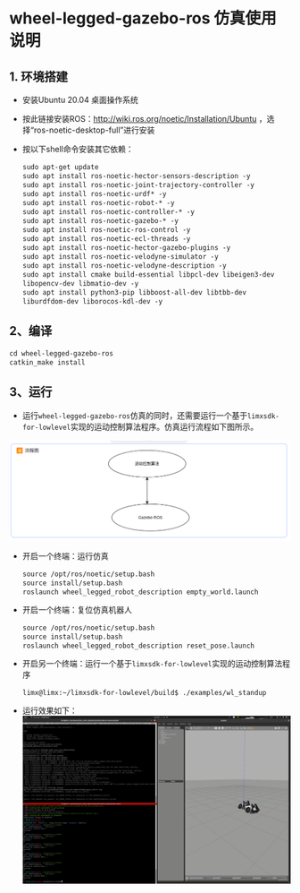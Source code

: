 # wheel-legged-gazebo-ros 仿真使用说明


## 1. 环境搭建

- 安装Ubuntu 20.04 桌面操作系统

- 按此链接安装ROS：http://wiki.ros.org/noetic/Installation/Ubuntu ，选择“ros-noetic-desktop-full”进行安装

- 按以下shell命令安装其它依赖：

  ```
  sudo apt-get update
  sudo apt install ros-noetic-hector-sensors-description -y
  sudo apt install ros-noetic-joint-trajectory-controller -y
  sudo apt install ros-noetic-urdf* -y
  sudo apt install ros-noetic-robot-* -y
  sudo apt install ros-noetic-controller-* -y
  sudo apt install ros-noetic-gazebo-* -y
  sudo apt install ros-noetic-ros-control -y
  sudo apt install ros-noetic-ecl-threads -y
  sudo apt install ros-noetic-hector-gazebo-plugins -y
  sudo apt install ros-noetic-velodyne-simulator -y
  sudo apt install ros-noetic-velodyne-description -y
  sudo apt install cmake build-essential libpcl-dev libeigen3-dev libopencv-dev libmatio-dev -y
  sudo apt install python3-pip libboost-all-dev libtbb-dev liburdfdom-dev liborocos-kdl-dev -y
  ```

  

## 2、编译

```
cd wheel-legged-gazebo-ros
catkin_make install
```



## 3、运行

- 运行`wheel-legged-gazebo-ros`仿真的同时，还需要运行一个基于`limxsdk-for-lowlevel`实现的运动控制算法程序。仿真运行流程如下图所示。

![](doc/img.png)

- 开启一个终端：运行仿真

  ```
  source /opt/ros/noetic/setup.bash
  source install/setup.bash
  roslaunch wheel_legged_robot_description empty_world.launch
  ```

- 开启一个终端：复位仿真机器人

  ```
  source /opt/ros/noetic/setup.bash
  source install/setup.bash
  roslaunch wheel_legged_robot_description reset_pose.launch
  ```

- 开启另一个终端：运行一个基于`limxsdk-for-lowlevel`实现的运动控制算法程序

  ```
  limx@limx:~/limxsdk-for-lowlevel/build$ ./examples/wl_standup
  ```
- 运行效果如下：
  ![](doc/simulator.gif)
